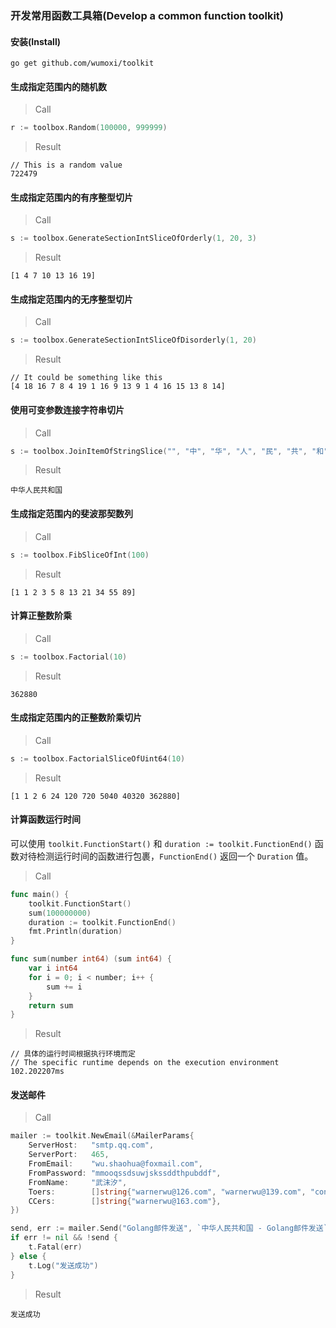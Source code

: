 ### 开发常用函数工具箱(Develop a common function toolkit)

#### 安装(Install)

```shell
go get github.com/wumoxi/toolkit
```

#### 生成指定范围内的随机数

> Call

```go
r := toolbox.Random(100000, 999999)
```

> Result

```text
// This is a random value
722479
```

#### 生成指定范围内的有序整型切片

> Call

```go
s := toolbox.GenerateSectionIntSliceOfOrderly(1, 20, 3)
```

> Result

```text
[1 4 7 10 13 16 19]
```


#### 生成指定范围内的无序整型切片

> Call

```go
s := toolbox.GenerateSectionIntSliceOfDisorderly(1, 20)
```

> Result

```text
// It could be something like this
[4 18 16 7 8 4 19 1 16 9 13 9 1 4 16 15 13 8 14]
```

#### 使用可变参数连接字符串切片

> Call

```go
s := toolbox.JoinItemOfStringSlice("", "中", "华", "人", "民", "共", "和", "国")
```

> Result

```text
中华人民共和国
```

#### 生成指定范围内的斐波那契数列

> Call

```go
s := toolbox.FibSliceOfInt(100)
```

> Result

```text
[1 1 2 3 5 8 13 21 34 55 89]
```

#### 计算正整数阶乘

> Call

```go
s := toolbox.Factorial(10)
```

> Result

```text
362880
```

#### 生成指定范围内的正整数阶乘切片

> Call

```go
s := toolbox.FactorialSliceOfUint64(10)
```

> Result

```text
[1 1 2 6 24 120 720 5040 40320 362880]
```

#### 计算函数运行时间

可以使用 `toolkit.FunctionStart()` 和 `duration := toolkit.FunctionEnd()` 函数对待检测运行时间的函数进行包裹，`FunctionEnd()` 返回一个 `Duration` 值。

> Call

```go
func main() {
	toolkit.FunctionStart()
	sum(100000000)
	duration := toolkit.FunctionEnd()
	fmt.Println(duration)
}

func sum(number int64) (sum int64) {
	var i int64
	for i = 0; i < number; i++ {
		sum += i
	}
	return sum
}
```

> Result

```text
// 具体的运行时间根据执行环境而定
// The specific runtime depends on the execution environment
102.202207ms
```

#### 发送邮件

> Call

```go
mailer := toolkit.NewEmail(&MailerParams{
    ServerHost:   "smtp.qq.com",
    ServerPort:   465,
    FromEmail:    "wu.shaohua@foxmail.com",
    FromPassword: "mmooqssdsuwjskssddthpubddf",
    FromName:     "武沫汐",
    Toers:        []string{"warnerwu@126.com", "warnerwu@139.com", "contact.shaohua@gmail.com"},
    CCers:        []string{"warnerwu@163.com"},
})

send, err := mailer.Send("Golang邮件发送", `中华人民共和国 - Golang邮件发送`, "text/plain")
if err != nil && !send {
    t.Fatal(err)
} else {
    t.Log("发送成功")
}
```

> Result

```text
发送成功
```

